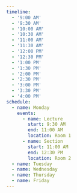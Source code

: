 ```yaml
---
timeline:
  - '9:00 AM'
  - '9:30 AM'
  - '10:00 AM'
  - '10:30 AM'
  - '11:00 AM'
  - '11:30 AM'
  - '12:00 PM'
  - '12:30 PM'
  - '1:00 PM'
  - '1:30 PM'
  - '2:00 PM'
  - '2:30 PM'
  - '3:00 PM'
  - '3:30 PM'
  - '4:00 PM'
schedule:
  - name: Monday
    events:
      - name: Lecture
        start: 9:30 AM
        end: 11:00 AM
        location: Room 1
      - name: Section
        start: 11:00 AM
        end: 12:30 PM
        location: Room 2
  - name: Tuesday
  - name: Wednesday
  - name: Thursday
  - name: Friday
---
```

